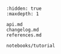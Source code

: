 ```{include} ../DOCS_README.md

```

```{toctree}
:hidden: true
:maxdepth: 1

api.md
changelog.md
references.md

notebooks/tutorial
```
